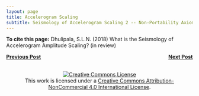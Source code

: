 ```yaml
---
layout: page
title: Accelerogram Scaling
subtitle: Seismology of Accelerogram Scaling 2 -- Non-Portability Axiom and Scaled Accelerogram Recording Location
---
```

  


**To cite this page:** Dhulipala, S.L.N. (2018) What is the Seismology of Accelerogram Amplitude Scaling? (in review)

<p style="text-align:left;">
<a href="https://somu15.github.io/Blogs/PBEE/Acc_Sca_2/"><b>Previous Post</b></a>
<span style="float:right;"><a href="https://somu15.github.io/Blogs/PBEE/Acc_Sca_4/"><b>Next Post</b></a></span>
</p>
<br>
<center><a rel="license" href="http://creativecommons.org/licenses/by-nc/4.0/"><img alt="Creative Commons License" style="border-width:0" src="https://i.creativecommons.org/l/by-nc/4.0/88x31.png" /></a><br />This work is licensed under a <a rel="license" href="http://creativecommons.org/licenses/by-nc/4.0/">Creative Commons Attribution-NonCommercial 4.0 International License</a>.</center>
